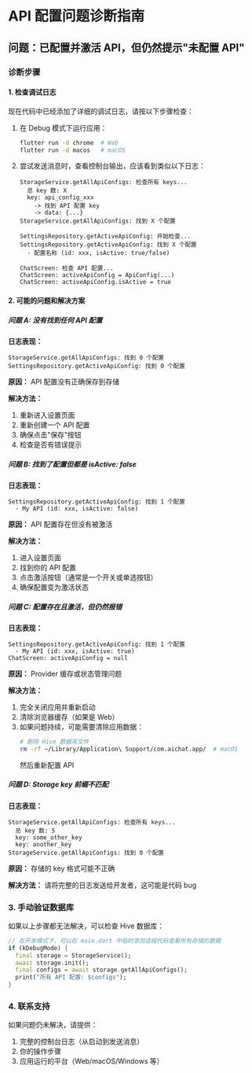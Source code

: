 # API 配置问题诊断指南

## 问题：已配置并激活 API，但仍然提示"未配置 API"

### 诊断步骤

#### 1. 检查调试日志

现在代码中已经添加了详细的调试日志，请按以下步骤检查：

1. 在 Debug 模式下运行应用：
   ```bash
   flutter run -d chrome  # Web
   flutter run -d macos   # macOS
   ```

2. 尝试发送消息时，查看控制台输出，应该看到类似以下日志：

   ```
   StorageService.getAllApiConfigs: 检查所有 keys...
     总 key 数: X
     key: api_config_xxx
       -> 找到 API 配置 key
       -> data: {...}
   StorageService.getAllApiConfigs: 找到 X 个配置
   
   SettingsRepository.getActiveApiConfig: 开始检查...
   SettingsRepository.getActiveApiConfig: 找到 X 个配置
     - 配置名称 (id: xxx, isActive: true/false)
   
   ChatScreen: 检查 API 配置...
   ChatScreen: activeApiConfig = ApiConfig(...)
   ChatScreen: activeApiConfig.isActive = true
   ```

#### 2. 可能的问题和解决方案

##### 问题 A: 没有找到任何 API 配置

**日志表现：**
```
StorageService.getAllApiConfigs: 找到 0 个配置
SettingsRepository.getActiveApiConfig: 找到 0 个配置
```

**原因：** API 配置没有正确保存到存储

**解决方法：**
1. 重新进入设置页面
2. 重新创建一个 API 配置
3. 确保点击"保存"按钮
4. 检查是否有错误提示

##### 问题 B: 找到了配置但都是 isActive: false

**日志表现：**
```
SettingsRepository.getActiveApiConfig: 找到 1 个配置
  - My API (id: xxx, isActive: false)
```

**原因：** API 配置存在但没有被激活

**解决方法：**
1. 进入设置页面
2. 找到你的 API 配置
3. 点击激活按钮（通常是一个开关或单选按钮）
4. 确保配置变为激活状态

##### 问题 C: 配置存在且激活，但仍然报错

**日志表现：**
```
SettingsRepository.getActiveApiConfig: 找到 1 个配置
  - My API (id: xxx, isActive: true)
ChatScreen: activeApiConfig = null
```

**原因：** Provider 缓存或状态管理问题

**解决方法：**
1. 完全关闭应用并重新启动
2. 清除浏览器缓存（如果是 Web）
3. 如果问题持续，可能需要清除应用数据：
   ```bash
   # 删除 Hive 数据库文件
   rm -rf ~/Library/Application\ Support/com.aichat.app/  # macOS
   ```
   然后重新配置 API

##### 问题 D: Storage key 前缀不匹配

**日志表现：**
```
StorageService.getAllApiConfigs: 检查所有 keys...
  总 key 数: 5
  key: some_other_key
  key: another_key
StorageService.getAllApiConfigs: 找到 0 个配置
```

**原因：** 存储的 key 格式可能不正确

**解决方法：**
请将完整的日志发送给开发者，这可能是代码 bug

### 3. 手动验证数据库

如果以上步骤都无法解决，可以检查 Hive 数据库：

```dart
// 在开发模式下，可以在 main.dart 中临时添加这段代码查看所有存储的数据
if (kDebugMode) {
  final storage = StorageService();
  await storage.init();
  final configs = await storage.getAllApiConfigs();
  print("所有 API 配置: $configs");
}
```

### 4. 联系支持

如果问题仍未解决，请提供：
1. 完整的控制台日志（从启动到发送消息）
2. 你的操作步骤
3. 应用运行的平台（Web/macOS/Windows 等）

